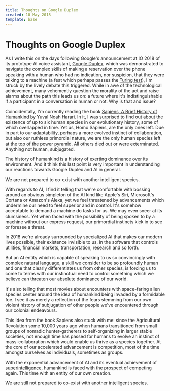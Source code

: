 ```yaml
---
title: Thoughts on Google Duplex
created: 10 May 2018
template: base
---
```

# Thoughts on Google Duplex

As I write this on the days following Google's announcement at IO 2018 of its prototype AI voice assistant, [Google Duplex](https://ai.googleblog.com/2018/05/duplex-ai-system-for-natural-conversation.html), which was demonstrated to navigate the complex skills of making a reservation over the phone speaking with a human who had no indication, nor suspicion, that they were talking to a machine (a feat which perhaps passes the [Turing test](https://en.wikipedia.org/wiki/Turing_test)), I'm struck by the lively debate this triggered. While in awe of the technological achievement, many vehemently question the morality of the act and raise alarms about the path this leads us on: a future where it's indistinguishable if a participant in a conversation is human or not. Why is that and issue?

Coincidentally, I'm currently reading the book [Sapiens, A Brief History of Humankind](http://www.ynharari.com/book/sapiens/) by Yuval Noah Harari. In it, I was surprised to find out about the existence of up to six human species in our evolutionary history, some of which overlapped in time. Yet us, Homo Sapiens, are the only ones left. Due in part to our adaptability, perhaps a more evolved instinct of collaboration, but also our ruthless primordial nature, we are the only human species left at the top of the power pyramid. All others died out or were exterminated. Anything not human, subjugated.

The history of humankind is a history of exerting dominance over its environment. And it think this last point is very important in understanding our reactions towards Google Duplex and AI in general.

We are not prepared to co-exist with another intelligent species.

With regards to AI, I find it telling that we're comfortable with bossing around an obvious simpleton of the AI kind like Apple's Siri, Microsoft's Cortana or Amazon's Alexa, yet we feel threatened by advancements which undermine our need to feel superior and in control. It's somehow acceptable to demand a machine do tasks for us. We may even sneer at its clumsiness. Yet when faced with the possibility of being spoken to by a machine without our express request, our primordial instincts kick in to see or foresee a threat.

In 2018 we're already surrounded by specialized AI that makes our modern lives possible, their existence invisible to us, in the software that controls utilities, financial markets, transportation, research and so forth.

But an AI entity which is capable of speaking to us so convincingly with complex natural language, a skill we consider to be so profoundly human and one that clearly differentiates us from other species, is forcing us to come to terms with our instinctual need to control something which we believe can threaten our absolute dominance of our world.

It's also telling that most movies about encounters with space-faring alien species center around the idea of humankind being invaded by a formidable foe.  I see it as merely a reflection of the fears stemming from our own violent history of subjugation of other people we've encountered through our colonial endeavours.

This idea from the book Sapiens also stuck with me: since the Agricultural Revolution some 10,000 years ago when humans transitioned from small groups of nomadic hunter-gatherers to self-organizing in larger stable societies, not enough time has passed for humans to evolve an instinct of mass-collaboration which would enable us thrive as a species together. At the core of our accelerated advancement is competition, most of the time amongst ourselves as individuals, sometimes as groups.

With the exponential advancement of AI and its eventual achievement of [superintelligence](https://en.wikipedia.org/wiki/Superintelligence), humankind is faced with the prospect of competing again. This time with an entity of our own creation.

We are still not prepared to co-exist with another intelligent species.
